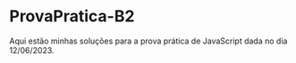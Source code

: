 # ProvaPratica-B2
Aqui estão minhas soluções para a prova prática de JavaScript dada no dia 12/06/2023.
